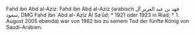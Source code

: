 Fahd ibn Abd al-Aziz: Fahd ibn Abd al-Aziz (arabisch فهد بن عبد العزيز آل سعود, DMG Fahd ibn ʿAbd al-ʿAzīz Āl Saʿūd; * 1921 oder 1923 in Riad; † 1. August 2005 ebenda) war von 1982 bis zu seinem Tod der fünfte König von Saudi-Arabien.
